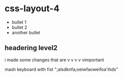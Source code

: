 # css-layout-4

* bullet 1
* bullet 2
* another bullet

## headering level2 

i made some changes that are v v v v vimportant



mash keyboard with fist ";alsdknfa;oeiwfaoweifoa'ihds"